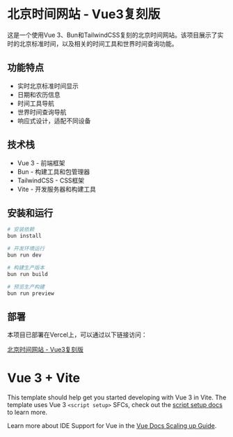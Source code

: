 # 北京时间网站 - Vue3复刻版

这是一个使用Vue 3、Bun和TailwindCSS复刻的北京时间网站。该项目展示了实时的北京标准时间，以及相关的时间工具和世界时间查询功能。

## 功能特点

- 实时北京标准时间显示
- 日期和农历信息
- 时间工具导航
- 世界时间查询导航
- 响应式设计，适配不同设备

## 技术栈

- Vue 3 - 前端框架
- Bun - 构建工具和包管理器
- TailwindCSS - CSS框架
- Vite - 开发服务器和构建工具

## 安装和运行

```bash
# 安装依赖
bun install

# 开发环境运行
bun run dev

# 构建生产版本
bun run build

# 预览生产构建
bun run preview
```

## 部署

本项目已部署在Vercel上，可以通过以下链接访问：

[北京时间网站 - Vue3复刻版](https://beijing-time-vue3.vercel.app/)

# Vue 3 + Vite

This template should help get you started developing with Vue 3 in Vite. The template uses Vue 3 `<script setup>` SFCs, check out the [script setup docs](https://v3.vuejs.org/api/sfc-script-setup.html#sfc-script-setup) to learn more.

Learn more about IDE Support for Vue in the [Vue Docs Scaling up Guide](https://vuejs.org/guide/scaling-up/tooling.html#ide-support).
